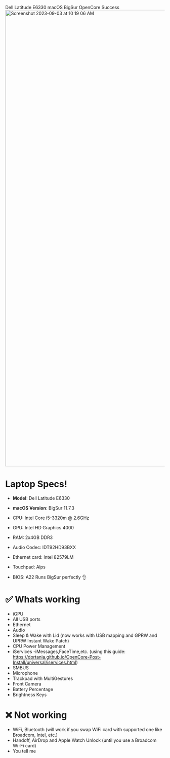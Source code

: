 Dell Latitude E6330 macOS BigSur OpenCore Success
<img width="1440" alt="Screenshot 2023-09-03 at 10 19 06 AM" src="https://github.com/mhussain800/Dell-Latitude-E6330-BigSur-OpenCore-Hackintosh-EFI/assets/87897681/74ec35c8-a3dd-4642-9aa0-c9fd40b42ca4">

# Laptop Specs!
+ **Model**: Dell Latitude E6330
+ **macOS Version**: BigSur 11.7.3

+ CPU: Intel Core i5-3320m @ 2.6GHz
+ GPU: Intel HD Graphics 4000
+ RAM: 2x4GB DDR3
+ Audio Codec: IDT92HD93BXX
+ Ethernet card: Intel 82579LM
+ Touchpad: Alps
+ BIOS: A22
Runs BigSur perfectly 👌
# ✅ Whats working
+ iGPU
+ All USB ports 
+ Ethernet
+ Audio 
+ Sleep & Wake with Lid (now works with USB mapping and GPRW and UPRW Instant Wake Patch)
+ CPU Power Management
+ iServices -iMessages,FaceTime,etc. (using this guide: https://dortania.github.io/OpenCore-Post-Install/universal/iservices.html)
+ SMBUS
+ Microphone
+ Trackpad with MultiGestures 
+ Front Camera
+ Battery Percentage
+ Brightness Keys
# ❌ Not working
+ WiFi, Bluetooth (will work if you swap WiFi card with supported one like Broadcom, Intel, etc.)
+ Handoff, AirDrop and Apple Watch Unlock (until you use a Broadcom Wi-Fi card)
+ You tell me
